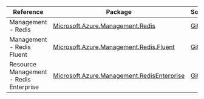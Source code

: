 | Reference | Package | Source |
|---|---|---|
|Management - Redis|[Microsoft.Azure.Management.Redis](https://www.nuget.org/packages/Microsoft.Azure.Management.Redis)|[GitHub](https://github.com/Azure/azure-sdk-for-net/blob/main/)|
|Management - Redis Fluent|[Microsoft.Azure.Management.Redis.Fluent](https://www.nuget.org/packages/Microsoft.Azure.Management.Redis.Fluent)|[GitHub](https://github.com/Azure/azure-sdk-for-net/blob/main/)|
|Resource Management - Redis Enterprise|[Microsoft.Azure.Management.RedisEnterprise](https://www.nuget.org/packages/Microsoft.Azure.Management.RedisEnterprise)|[GitHub](https://github.com/Azure/azure-sdk-for-net/blob/main/)|

